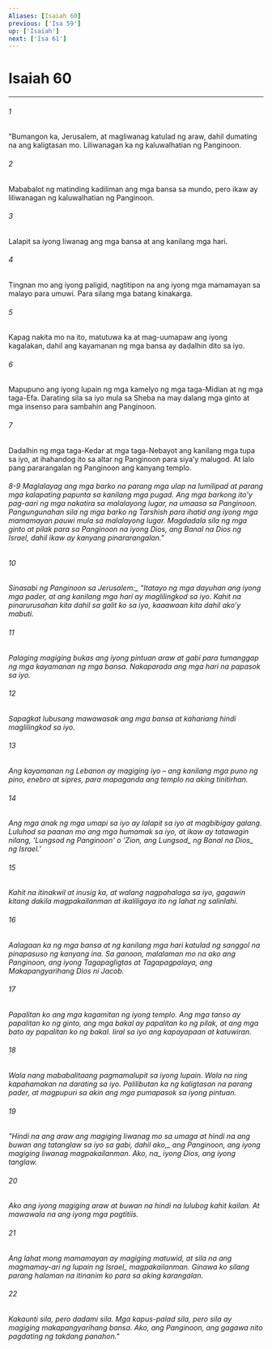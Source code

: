 ```yaml
---
Aliases: [Isaiah 60]
previous: ['Isa 59']
up: ['Isaiah']
next: ['Isa 61']
---
```

# Isaiah 60

***






















###### 1 










"Bumangon ka, Jerusalem, at magliwanag katulad ng araw, dahil dumating na ang kaligtasan mo. Liliwanagan ka ng kaluwalhatian ng Panginoon. 





















###### 2 










Mababalot ng matinding kadiliman ang mga bansa sa mundo, pero ikaw ay liliwanagan ng kaluwalhatian ng Panginoon. 





















###### 3 










Lalapit sa iyong liwanag ang mga bansa at ang kanilang mga hari. 





















###### 4 










Tingnan mo ang iyong paligid, nagtitipon na ang iyong mga mamamayan sa malayo para umuwi. Para silang mga batang kinakarga. 





















###### 5 










Kapag nakita mo na ito, matutuwa ka at mag-uumapaw ang iyong kagalakan, dahil ang kayamanan ng mga bansa ay dadalhin dito sa iyo. 





















###### 6 










Mapupuno ang iyong lupain ng mga kamelyo ng mga taga-Midian at ng mga taga-Efa. Darating sila sa iyo mula sa Sheba na may dalang mga ginto at mga insenso para sambahin ang Panginoon. 





















###### 7 










Dadalhin ng mga taga-Kedar at mga taga-Nebayot ang kanilang mga tupa sa iyo, at ihahandog ito sa altar ng Panginoon para siyaʼy malugod. At lalo pang pararangalan ng Panginoon ang kanyang templo.

###### 8-9 Maglalayag ang mga barko na parang mga ulap na lumilipad at parang mga kalapating papunta sa kanilang mga pugad. Ang mga barkong itoʼy pag-aari ng mga nakatira sa malalayong lugar, na umaasa sa Panginoon. Pangungunahan sila ng mga barko ng Tarshish para ihatid ang iyong mga mamamayan pauwi mula sa malalayong lugar. Magdadala sila ng mga ginto at pilak para sa Panginoon na iyong Dios, ang Banal na Dios ng Israel, dahil ikaw ay kanyang pinararangalan." 





















###### 10 










<i class="trans-change">Sinasabi ng Panginoon sa Jerusalem:_ "Itatayo ng mga dayuhan ang iyong mga pader, at ang kanilang mga hari ay maglilingkod sa iyo. Kahit na pinarurusahan kita dahil sa galit ko sa iyo, kaaawaan kita dahil akoʼy mabuti. 





















###### 11 










Palaging magiging bukas ang iyong pintuan araw at gabi para tumanggap ng mga kayamanan ng mga bansa. Nakaparada ang mga hari na papasok sa iyo. 





















###### 12 










Sapagkat lubusang mawawasak ang mga bansa at kahariang hindi maglilingkod sa iyo. 





















###### 13 










Ang kayamanan ng Lebanon ay magiging iyo – ang kanilang mga puno ng pino, enebro at sipres, para mapaganda ang templo na aking tinitirhan. 





















###### 14 










Ang mga anak ng mga umapi sa iyo ay lalapit sa iyo at magbibigay galang. Luluhod sa paanan mo ang mga humamak sa iyo, at ikaw ay tatawagin nilang, 'Lungsod ng Panginoon' o 'Zion, <i class="trans-change">ang Lungsod_ ng Banal <i class="trans-change">na Dios_ ng Israel.' 





















###### 15 










Kahit na itinakwil at inusig ka, at walang nagpahalaga sa iyo, gagawin kitang dakila magpakailanman at ikaliligaya ito ng lahat ng salinlahi. 





















###### 16 










Aalagaan ka ng mga bansa at ng kanilang mga hari katulad ng sanggol na pinapasuso ng kanyang ina. Sa ganoon, malalaman mo na ako ang Panginoon, ang iyong Tagapagligtas at Tagapagpalaya, ang Makapangyarihang Dios ni Jacob. 





















###### 17 










Papalitan ko ang mga kagamitan ng iyong templo. Ang mga tanso ay papalitan ko ng ginto, ang mga bakal ay papalitan ko ng pilak, at ang mga bato ay papalitan ko ng bakal. Iiral sa iyo ang kapayapaan at katuwiran. 





















###### 18 










Wala nang mababalitaang pagmamalupit sa iyong lupain. Wala na ring kapahamakan na darating sa iyo. Palilibutan ka ng kaligtasan na parang pader, at magpupuri sa akin ang mga pumapasok sa iyong pintuan. 





















###### 19 










"Hindi na ang araw ang magiging liwanag mo sa umaga at hindi na ang buwan ang tatanglaw sa iyo sa gabi, dahil <i class="trans-change">ako,_ ang Panginoon, ang iyong magiging liwanag magpakailanman. <i class="trans-change">Ako, na_ iyong Dios, ang iyong tanglaw. 





















###### 20 










Ako ang iyong magiging araw at buwan na hindi na lulubog kahit kailan. At mawawala na ang iyong mga pagtitiis. 





















###### 21 










Ang lahat mong mamamayan ay magiging matuwid, at sila na ang magmamay-ari ng lupain <i class="trans-change">ng Israel_ magpakailanman. Ginawa ko silang parang halaman na itinanim ko para sa aking karangalan. 





















###### 22 










Kakaunti sila, pero dadami sila. Mga kapus-palad sila, pero sila ay magiging makapangyarihang bansa. Ako, ang Panginoon, ang gagawa nito pagdating ng takdang panahon."
